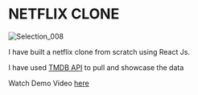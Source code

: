 # NETFLIX CLONE

![Selection_008](https://user-images.githubusercontent.com/59827782/105172509-c02d5700-5b45-11eb-89f0-693e7a1ae7f3.png)

I have built a netflix clone from scratch using React Js. 

I have used <a href="https://developers.themoviedb.org/3">TMDB API</a> to pull and showcase the data

Watch Demo Video <a href="https://www.youtube.com/watch?v=qmSetUN_5sM">here</a>
